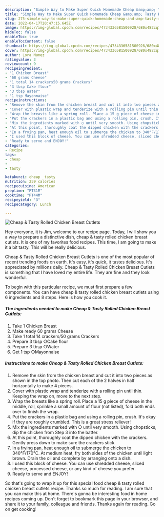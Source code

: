 ```yaml
---
description: "Simple Way to Make Super Quick Homemade Cheap &amp;amp; Tasty Rolled Chicken Breast Cutlets"
title: "Simple Way to Make Super Quick Homemade Cheap &amp;amp; Tasty Rolled Chicken Breast Cutlets"
slug: 275-simple-way-to-make-super-quick-homemade-cheap-and-amp-tasty-rolled-chicken-breast-cutlets
date: 2022-04-17T20:47:15.645Z
image: https://img-global.cpcdn.com/recipes/4734336581500928/680x482cq70/cheap-tasty-rolled-chicken-breast-cutlets-recipe-main-photo.jpg
hideToc: false
enableToc: true
enableTocContent: false
thumbnail: https://img-global.cpcdn.com/recipes/4734336581500928/680x482cq70/cheap-tasty-rolled-chicken-breast-cutlets-recipe-main-photo.jpg
cover: https://img-global.cpcdn.com/recipes/4734336581500928/680x482cq70/cheap-tasty-rolled-chicken-breast-cutlets-recipe-main-photo.jpg
author: Lora Nunez
ratingvalue: 3
reviewcount: 9
recipeingredient:
- "1 Chicken Breast"
- "60 grams Cheese"
- "1 total 14 crackers50 grams Crackers"
- "3 tbsp Cake flour"
- "3 tbsp Water"
- "1 tsp Mayonnaise"
recipeinstructions:
- "Remove the skin from the chicken breast and cut it into two pieces as shown in the top photo. Then cut each of the 2 halves in half horizontally to make 4 pieces."
- "Cover with plastic wrap and tenderize with a rolling pin until thin. Keeping the wrap on, move to the next step."
- "Wrap the breasts like a spring roll. Place a 15 g piece of cheese in the middle, roll, sprinkle a small amount of flour (not listed), fold both ends over to finish the wrap."
- "Put the crackers in a plastic bag and using a rolling pin, crush. It&#39;s okay if they are roughly crumbled. This is a great stress reliever!"
- "Mix the ingredients marked with ○ until very smooth. Using chopsticks, dip the chicken from Step 3 into the batter."
- "At this point, thoroughly coat the dipped chicken with the crackers. Gently press down to make sure the crackers stick."
- "In a frying pan, heat enough oil to submerge the chicken to 340°F/170°C. At medium heat, fry both sides of the chicken until light brown. Drain the oil and complete by arranging onto a dish."
- "I used this block of cheese. You can use shredded cheese, sliced cheese, processed cheese, or any kind of cheese you prefer."
- "Ready to serve and ENJOY!"
categories:
- Recipe
tags:
- cheap
- 
- tasty

katakunci: cheap  tasty 
nutrition: 259 calories
recipecuisine: American
preptime: "PT31M"
cooktime: "PT44M"
recipeyield: "3"
recipecategory: Lunch

---
```



![Cheap &amp; Tasty Rolled Chicken Breast Cutlets](https://img-global.cpcdn.com/recipes/4734336581500928/680x482cq70/cheap-tasty-rolled-chicken-breast-cutlets-recipe-main-photo.jpg)

Hey everyone, it is Jim, welcome to our recipe page. Today, I will show you a way to prepare a distinctive dish, cheap &amp; tasty rolled chicken breast cutlets. It is one of my favorites food recipes. This time, I am going to make it a bit tasty. This will be really delicious.



Cheap &amp; Tasty Rolled Chicken Breast Cutlets is one of the most popular of recent trending foods on earth. It's easy, it's quick, it tastes delicious. It's appreciated by millions daily. Cheap &amp; Tasty Rolled Chicken Breast Cutlets is something that I have loved my entire life. They are fine and they look wonderful.


To begin with this particular recipe, we must first prepare a few components. You can have cheap &amp; tasty rolled chicken breast cutlets using 6 ingredients and 8 steps. Here is how you cook it.

<!--inarticleads1-->

##### The ingredients needed to make Cheap &amp; Tasty Rolled Chicken Breast Cutlets:

1. Take 1 Chicken Breast
1. Make ready 60 grams Cheese
1. Take 1 total 14 crackers/50 grams Crackers
1. Prepare 3 tbsp ○Cake flour
1. Prepare 3 tbsp ○Water
1. Get 1 tsp ○Mayonnaise




<!--inarticleads2-->

##### Instructions to make Cheap &amp; Tasty Rolled Chicken Breast Cutlets:

1. Remove the skin from the chicken breast and cut it into two pieces as shown in the top photo. Then cut each of the 2 halves in half horizontally to make 4 pieces.
1. Cover with plastic wrap and tenderize with a rolling pin until thin. Keeping the wrap on, move to the next step.
1. Wrap the breasts like a spring roll. Place a 15 g piece of cheese in the middle, roll, sprinkle a small amount of flour (not listed), fold both ends over to finish the wrap.
1. Put the crackers in a plastic bag and using a rolling pin, crush. It&#39;s okay if they are roughly crumbled. This is a great stress reliever!
1. Mix the ingredients marked with ○ until very smooth. Using chopsticks, dip the chicken from Step 3 into the batter.
1. At this point, thoroughly coat the dipped chicken with the crackers. Gently press down to make sure the crackers stick.
1. In a frying pan, heat enough oil to submerge the chicken to 340°F/170°C. At medium heat, fry both sides of the chicken until light brown. Drain the oil and complete by arranging onto a dish.
1. I used this block of cheese. You can use shredded cheese, sliced cheese, processed cheese, or any kind of cheese you prefer.
1. Ready to serve and ENJOY!



So that's going to wrap it up for this special food cheap &amp; tasty rolled chicken breast cutlets recipe. Thanks so much for reading. I am sure that you can make this at home. There's gonna be interesting food in home recipes coming up. Don't forget to bookmark this page in your browser, and share it to your family, colleague and friends. Thanks again for reading. Go on get cooking!
